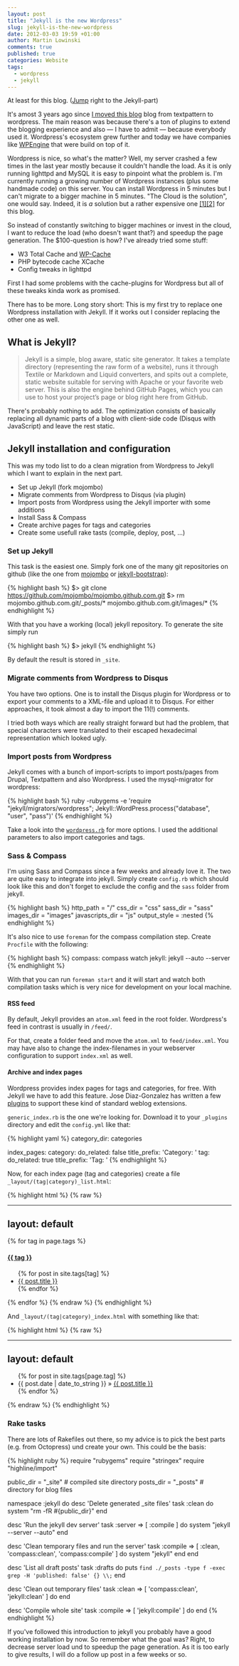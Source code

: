 ```yaml
---
layout: post
title: "Jekyll is the new Wordpress"
slug: jekyll-is-the-new-wordpress
date: 2012-03-03 19:59 +01:00
author: Martin Lowinski
comments: true
published: true
categories: Website
tags:
  - wordpress
  - jekyll
---
```

At least for this blog. ([Jump](#jekyll-installation) right to the Jekyll-part)

It's amost 3 years ago since [I moved this blog](/2008/05/05/moved-to-wordpress) blog from textpattern to wordpress. The main reason was because there's a ton of plugins to extend the blogging experience and also &mdash; I have to admit &mdash; because everybody used it. Wordpress's ecosystem grew further and today we have companies like [WPEngine](http://wpengine.com/) that were build on top of it.

Wordpress is nice, so what's the matter? Well, my server crashed a few times in the last year mostly because it couldn't handle the load. As it is only running lighttpd and MySQL it is easy to pinpoint what the problem is. I'm currently running a growing number of Wordpress instances (plus some handmade code) on this server. You can install Wordpress in 5 minutes but I can't migrate to a bigger machine in 5 minutes. "The Cloud is the solution", one would say. Indeed, it is _a_ solution but a rather expensive one [[1]](http://blog.carlmercier.com/2012/01/05/ec2-is-basically-one-big-ripoff/ "EC2 is basically one big rip-off")[[2]](http://gigaom.com/2012/02/11/which-is-less-expensive-amazon-or-self-hosted/ "Which is less expensive: Amazon or self-hosted?") for this blog.

So instead of constantly switching to bigger machines or invest in the cloud, I want to reduce the load (who doesn't want that?) and speedup the page generation. The $100-question is how? I've already tried some stuff:

* W3 Total Cache and [WP-Cache](/2011/08/27/wp-cache-error-500-after-upgrade-to-wordpress-3-2-1)
* PHP bytecode cache XCache
* Config tweaks in lighttpd

First I had some problems with the cache-plugins for Wordpress but all of these tweaks kinda work as promised.

There has to be more. Long story short: This is my first try to replace one Wordpress installation with Jekyll. If it works out I consider replacing the other one as well.


<a name="jekyll"></a>
## What is Jekyll?

> Jekyll is a simple, blog aware, static site generator. It takes a template directory (representing the raw form of a website), runs it through Textile or Markdown and Liquid converters, and spits out a complete, static website suitable for serving with Apache or your favorite web server. This is also the engine behind GitHub Pages, which you can use to host your project’s page or blog right here from GitHub.

There's probably nothing to add. The optimization consists of basically replacing all dynamic parts of a blog with client-side code (Disqus with JavaScript) and leave the rest static.


<a name="jekyll-installation" /></a>
## Jekyll installation and configuration

This was my todo list to do a clean migration from Wordpress to Jekyll which I want to explain in the next part.

* Set up Jekyll (fork mojombo)
* Migrate comments from Wordpress to Disqus (via plugin)
* Import posts from Wordpress using the Jekyll importer with some additions
* Install Sass &amp; Compass
* Create archive pages for tags and categories
* Create some usefull rake tasts (compile, deploy, post, ...)


### Set up Jekyll

This task is the easiest one. Simply fork one of the many git repositories on github (like the one from [mojombo](https://github.com/mojombo/mojombo.github.com) or [jekyll-bootstrap](http://jekyllbootstrap.com/)):

{% highlight bash %}
$> git clone https://github.com/mojombo/mojombo.github.com.git
$> rm mojombo.github.com.git/_posts/* mojombo.github.com.git/images/*
{% endhighlight %}

With that you have a working (local) jekyll repository. To generate the site simply run

{% highlight bash %}
$> jekyll
{% endhighlight %}

By default the result is stored in `_site`.


### Migrate comments from Wordpress to Disqus

You have two options. One is to install the Disqus plugin for Wordpress or to export your comments to a XML-file and upload it to Disqus. For either approaches, it took almost a day to import the 11(!) comments.

I tried both ways which are really straight forward but had the problem, that special characters were translated to their escaped hexadecimal representation which looked ugly.


### Import posts from Wordpress

Jekyll comes with a bunch of import-scripts to import posts/pages from Drupal, Textpattern and also Wordpress. I used the mysql-migrator for wordpress:

{% highlight bash %}
ruby -rubygems -e 'require "jekyll/migrators/wordpress"; Jekyll::WordPress.process("database", "user", "pass")'
{% endhighlight %}

Take a look into the [`wordpress.rb`](https://github.com/mojombo/jekyll/blob/master/lib/jekyll/migrators/wordpress.rb) for more options. I used the additional parameters to also import categories and tags.


### Sass &amp; Compass

I'm using Sass and Compass since a few weeks and already love it. The two are quite easy to integrate into jekyll. Simply create `config.rb` which should look like this and don't forget to exclude the config and the `sass` folder from jekyll.

{% highlight bash %}
http_path = "/"
css_dir = "css"
sass_dir = "sass"
images_dir = "images"
javascripts_dir = "js"
output_style = :nested
{% endhighlight %}

It's also nice to use `foreman` for the compass compilation step. Create `Procfile` with the following:

{% highlight bash %}
compass: compass watch
jekyll: jekyll --auto --server
{% endhighlight %}

With that you can run `foreman start` and it will start and watch both compilation tasks which is very nice for development on your local machine.


#### RSS feed

By default, Jekyll provides an `atom.xml` feed in the root folder. Wordpress's feed in contrast is usually in `/feed/`.

For that, create a folder feed and move the `atom.xml` to `feed/index.xml`. You may have also to change the index-filenames in your webserver configuration to support `index.xml` as well.


#### Archive and index pages

Wordpress provides index pages for tags and categories, for free. With Jekyll we have to add this feature. Jose Diaz-Gonzalez has written a few [plugins](https://github.com/josegonzalez/josediazgonzalez.com/tree/master/_plugins) to support these kind of standard weblog extensions.

`generic_index.rb` is the one we're looking for. Download it to your `_plugins` directory and edit the `config.yml` like that:

{% highlight yaml %}
category_dir:       categories
 
index_pages:
 category:
   do_related:     false
   title_prefix:   'Category: '
 tag:
   do_related:     true
   title_prefix:   'Tag: '
{% endhighlight %}

Now, for each index page (tag and categories) create a file `_layout/(tag|category)_list.html`:

{% highlight html %}
{% raw %}
<!-- tag_list.html -->
---
layout: default
---
{% for tag in page.tags %}
    <h4><a href="/tags/{{ tag | replace:' ', '-' | downcase }}" name="{{ tag | replace:' ','-' | downcase }}">{{ tag }}</a></h4>
    <ul>
        {% for post in site.tags[tag] %}
        <li><a href="{{post.url}}">{{ post.title }}</a></li>
        {% endfor %}
    </ul>
{% endfor %}
{% endraw %}
{% endhighlight %}

And `_layout/(tag|category)_index.html` with something like that:

{% highlight html %}
{% raw %}
<!-- tag_index.html -->
---
layout: default
---
<ul>
{% for post in site.tags[page.tag] %}
  <li><span>{{ post.date | date_to_string }}</span> &raquo; <a href="{{ post.url }}">{{ post.title }}</a></li>
{% endfor %}
</ul>
{% endraw %}
{% endhighlight %}


### Rake tasks

There are lots of Rakefiles out there, so my advice is to pick the best parts (e.g. from Octopress) und create your own. This could be the basis:

{% highlight ruby %}
require "rubygems"
require "stringex"
require "highline/import"

public_dir      = "_site"    # compiled site directory
posts_dir       = "_posts"    # directory for blog files

namespace :jekyll do
  desc 'Delete generated _site files'
  task :clean do
    system "rm -fR #{public_dir}"
  end

  desc 'Run the jekyll dev server'
  task :server => [ :compile ] do
    system "jekyll --server --auto"
  end

  desc 'Clean temporary files and run the server'
  task :compile => [ :clean, 'compass:clean', 'compass:compile' ] do
    system "jekyll"
  end
end

desc 'List all draft posts'
task :drafts do
  puts `find ./_posts -type f -exec grep -H 'published: false' {} \\;`
end

desc 'Clean out temporary files'
task :clean => [ 'compass:clean', 'jekyll:clean' ] do
end

desc 'Compile whole site'
task :compile => [ 'jekyll:compile' ] do
end
{% endhighlight %}

If you've followed this introduction to jekyll you probably have a good working installation by now. So remember what the goal was? Right, to decrease server load und to speedup the page generation. As it is too early to give results, I will do a follow up post in a few weeks or so.

